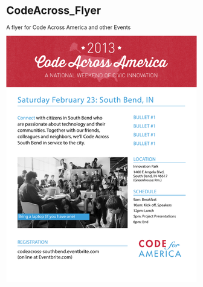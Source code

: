 CodeAcross_Flyer
================

A flyer for Code Across America and other Events

![image](https://github.com/rduecyg/CodeAcross_Flyer/raw/master/CodeAcross_flyer.jpg  "Code Across Flyer")
